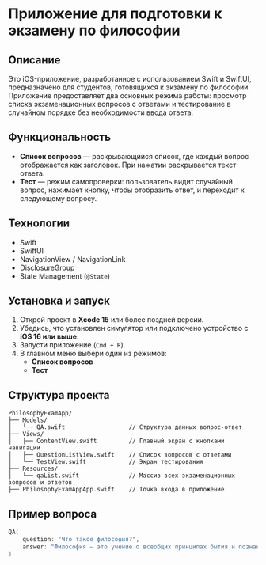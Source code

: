 # Приложение для подготовки к экзамену по философии

## Описание

Это iOS-приложение, разработанное с использованием Swift и SwiftUI, предназначено для студентов, готовящихся к экзамену по философии. Приложение предоставляет два основных режима работы: просмотр списка экзаменационных вопросов с ответами и тестирование в случайном порядке без необходимости ввода ответа.

## Функциональность

- **Список вопросов** — раскрывающийся список, где каждый вопрос отображается как заголовок. При нажатии раскрывается текст ответа.
- **Тест** — режим самопроверки: пользователь видит случайный вопрос, нажимает кнопку, чтобы отобразить ответ, и переходит к следующему вопросу.

## Технологии

- Swift
- SwiftUI
- NavigationView / NavigationLink
- DisclosureGroup
- State Management (`@State`)

## Установка и запуск

1. Открой проект в **Xcode 15** или более поздней версии.
2. Убедись, что установлен симулятор или подключено устройство с **iOS 16 или выше**.
3. Запусти приложение (`Cmd + R`).
4. В главном меню выбери один из режимов:
   - **Список вопросов**
   - **Тест**

## Структура проекта
```
PhilosophyExamApp/
├── Models/
│   └── QA.swift                  // Структура данных вопрос-ответ
├── Views/
│   ├── ContentView.swift         // Главный экран с кнопками навигации
│   ├── QuestionListView.swift    // Список вопросов с ответами
│   └── TestView.swift            // Экран тестирования
├── Resources/
│   └── qaList.swift              // Массив всех экзаменационных вопросов и ответов
├── PhilosophyExamAppApp.swift    // Точка входа в приложение
```

## Пример вопроса

```swift
QA(
    question: "Что такое философия?",
    answer: "Философия — это учение о всеобщих принципах бытия и познания."
)
